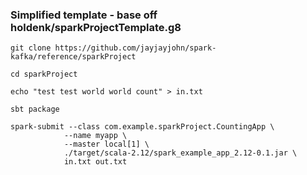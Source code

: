 ### Simplified template - base off holdenk/sparkProjectTemplate.g8

```
git clone https://github.com/jayjayjohn/spark-kafka/reference/sparkProject

cd sparkProject

echo "test test world world count" > in.txt

sbt package

spark-submit --class com.example.sparkProject.CountingApp \
            --name myapp \
            --master local[1] \
            ./target/scala-2.12/spark_example_app_2.12-0.1.jar \
            in.txt out.txt

```
